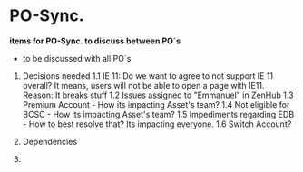 # PO-Sync. 
**items for PO-Sync. to discuss between PO´s**

- to be discussed with all PO´s


1. Decisions needed
1.1 IE 11: Do we want to agree to not support IE 11 overall? It means, users will not be able to open a page with IE11. 
    Reason: It breaks stuff
1.2 Issues assigned to "Emmanuel" in ZenHub
1.3 Premium Account - How its impacting Asset's team?
1.4 Not eligible for BCSC - How its impacting Asset's team?
1.5 Impediments regarding EDB - How to best resolve that? Its impacting everyone.
1.6 Switch Account?

2. Dependencies 



3. 
